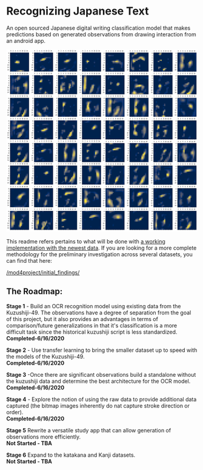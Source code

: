 # Recognizing Japanese Text

An open sourced Japanese digital writing classification model that makes predictions based on generated observations from drawing interaction from an android app.

<img src="img/hidden_layers/transferlearning_custom/customhl4_social.png" alt="Hidden layers"></img>

This readme refers pertains to what will be done with [a working implementation with the newest data](current_modeling.ipynb). If you are looking for a more complete methodology for the preliminary investigation across several datasets, you can find that here:

[/mod4project/initial_findings/](initial_findings/)

## The Roadmap:
**Stage 1** - Build an OCR recognition model using existing data from the Kuzushiji-49. The observations have a degree of separation from the goal of this project, but it also provides an advantages in terms of comparison/future generalizations in that it's classification is a more difficult task since the historical kuzushiji script is less standardized.<br>**Completed-6/16/2020**

**Stage 2** - Use transfer learning to bring the smaller dataset up to speed with the models of the Kuzushiji-49.<br>**Completed-6/16/2020**

**Stage 3** -Once there are significant observations build a standalone without the kuzushiji data and determine the best architecture for the OCR model.<br>**Completed-6/16/2020**

**Stage 4** -  Explore the notion of using the raw data to provide additional data captured (the bitmap images inherently do nat capture stroke direction or order).<br>**Completed-6/16/2020**

**Stage 5** Rewrite a versatile study app that can allow generation of observations more efficiently.<br>**Not Started - TBA**

**Stage 6** Expand to the katakana and Kanji datasets.<br>**Not Started - TBA**
